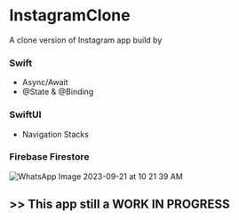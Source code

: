 # InstagramClone
A clone version of Instagram app build by 
### Swift 
- Async/Await
- @State & @Binding
### SwiftUI 
- Navigation Stacks 
### Firebase Firestore

![WhatsApp Image 2023-09-21 at 10 21 39 AM](https://github.com/shawaf/SwiftUI-Instagram-Clone/assets/6817107/b7363f91-b17e-4b44-9b36-4b6f2a944a70)

## >> This app still a WORK IN PROGRESS
